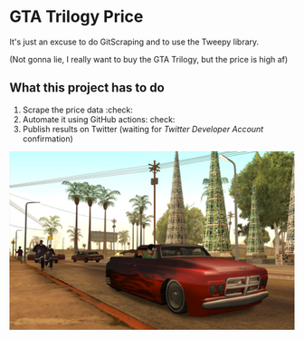 # GTA Trilogy Price

It's just an excuse to do GitScraping and to use the Tweepy library.

(Not gonna lie, I really want to buy the GTA Trilogy, but the price is high af)

## What this project has to do
1. Scrape the price data :check:
2. Automate it using GitHub actions: check:
3. Publish results on Twitter (waiting for _Twitter Developer Account_ confirmation)


<img title="gta sa" src="gta.jpg">
